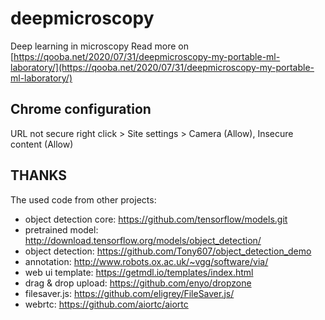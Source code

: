 # deepmicroscopy

Deep learning in microscopy
Read more on [https://qooba.net/2020/07/31/deepmicroscopy-my-portable-ml-laboratory/](https://qooba.net/2020/07/31/deepmicroscopy-my-portable-ml-laboratory/)

## Chrome configuration

URL not secure right click > Site settings > Camera (Allow), Insecure content (Allow)

## THANKS

The used code from other projects:
* object detection core: https://github.com/tensorflow/models.git
* pretrained model: http://download.tensorflow.org/models/object_detection/
* object detection: https://github.com/Tony607/object_detection_demo
* annotation: http://www.robots.ox.ac.uk/~vgg/software/via/
* web ui template: https://getmdl.io/templates/index.html
* drag & drop upload: https://github.com/enyo/dropzone
* filesaver.js: https://github.com/eligrey/FileSaver.js/
* webrtc: https://github.com/aiortc/aiortc
